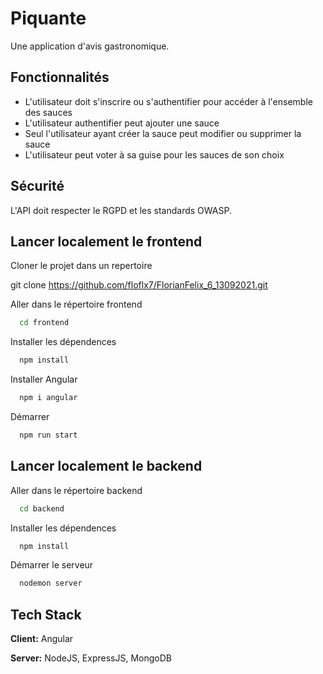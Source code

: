 # Piquante

Une application d'avis gastronomique.
    
## Fonctionnalités

- L'utilisateur doit s'inscrire ou s'authentifier pour accéder à l'ensemble des sauces
- L'utilisateur authentifier peut ajouter une sauce
- Seul l'utilisateur ayant créer la sauce peut modifier ou supprimer la sauce
- L'utilisateur peut voter à sa guise pour les sauces de son choix

## Sécurité

L'API doit respecter le RGPD et les standards OWASP.

  
## Lancer localement le frontend

Cloner le projet dans un repertoire


  git clone https://github.com/floflx7/FlorianFelix_6_13092021.git


Aller dans le répertoire frontend

```bash
  cd frontend
```

Installer les dépendences

```bash
  npm install
```

Installer Angular

```bash
  npm i angular
```

Démarrer

```bash
  npm run start
```


## Lancer localement le backend

Aller dans le répertoire backend

```bash
  cd backend
```

Installer les dépendences

```bash
  npm install
```

Démarrer le serveur

```bash
  nodemon server
```
## Tech Stack

**Client:** Angular

**Server:** NodeJS, ExpressJS, MongoDB
